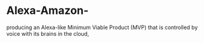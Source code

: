 # Alexa-Amazon-
producing an Alexa-like Minimum Viable Product (MVP) that is controlled by voice with its brains in the cloud,

